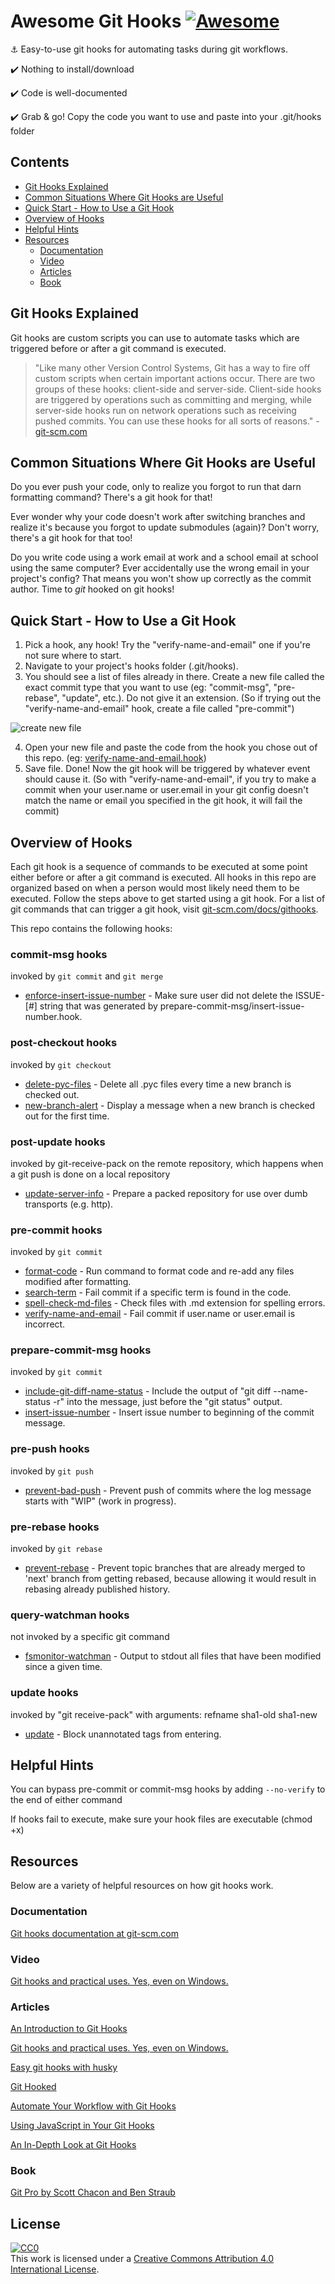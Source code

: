 # Awesome Git Hooks [![Awesome](https://awesome.re/badge-flat2.svg)](https://awesome.re)

:anchor: Easy-to-use git hooks for automating tasks during git workflows.

:heavy_check_mark: Nothing to install/download

:heavy_check_mark: Code is well-documented

:heavy_check_mark: Grab & go! Copy the code you want to use and paste into your .git/hooks folder

## Contents

- [Git Hooks Explained](#git-hooks-explained)
- [Common Situations Where Git Hooks are Useful](#common-situations-where-git-hooks-are-useful)
- [Quick Start - How to Use a Git Hook](#quick-start---how-to-use-a-git-hook)
- [Overview of Hooks](#overview-of-hooks)
- [Helpful Hints](#helpful-hints)
- [Resources](#resources)
  - [Documentation](#documentation)
  - [Video](#video)
  - [Articles](#articles)
  - [Book](#book)

## Git Hooks Explained

Git hooks are custom scripts you can use to automate tasks which are triggered before or after a git command is executed.

> "Like many other Version Control Systems, Git has a way to fire off custom scripts when certain important actions occur. There are two groups of these hooks: client-side and server-side. Client-side hooks are triggered by operations such as committing and merging, while server-side hooks run on network operations such as receiving pushed commits. You can use these hooks for all sorts of reasons." - [git-scm.com](https://git-scm.com/book/en/v2/Customizing-Git-Git-Hooks)

## Common Situations Where Git Hooks are Useful

Do you ever push your code, only to realize you forgot to run that darn formatting command? There's a git hook for that!

Ever wonder why your code doesn't work after switching branches and realize it's because you forgot to update submodules (again)? Don't worry, there's a git hook for that too!

Do you write code using a work email at work and a school email at school using the same computer? Ever accidentally use the wrong email in your project's config? That means you won't show up correctly as the commit author. Time to _git_ hooked on git hooks!

## Quick Start - How to Use a Git Hook

1. Pick a hook, any hook! Try the "verify-name-and-email" one if you're not sure where to start.
2. Navigate to your project's hooks folder (.git/hooks).
3. You should see a list of files already in there. Create a new file called the exact commit type that you want to use (eg: "commit-msg", "pre-rebase", "update", etc.). Do not give it an extension. (So if trying out the "verify-name-and-email" hook, create a file called "pre-commit")

![create new file](create-new-file.gif)

4. Open your new file and paste the code from the hook you chose out of this repo. (eg: [verify-name-and-email.hook](https://github.com/CompSciLauren/git-hooks/blob/master/pre-commit-hooks/verify-name-and-email.hook))
5. Save file. Done! Now the git hook will be triggered by whatever event should cause it. (So with "verify-name-and-email", if you try to make a commit when your user.name or user.email in your git config doesn't match the name or email you specified in the git hook, it will fail the commit)

## Overview of Hooks

Each git hook is a sequence of commands to be executed at some point either before or after a git command is executed. All hooks in this repo are organized based on when a person would most likely need them to be executed. Follow the steps above to get started using a git hook. For a list of git commands that can trigger a git hook, visit [git-scm.com/docs/githooks](https://git-scm.com/docs/githooks).

This repo contains the following hooks:

### commit-msg hooks

invoked by `git commit` and `git merge`

- [enforce-insert-issue-number](https://github.com/CompSciLauren/awesome-git-hooks/blob/master/commit-msg-hooks/enforce-insert-issue-number.hook) - Make sure user did not delete the ISSUE-\[#] string that was generated by prepare-commit-msg/insert-issue-number.hook.

### post-checkout hooks

invoked by `git checkout`

- [delete-pyc-files](https://github.com/CompSciLauren/awesome-git-hooks/blob/master/post-checkout-hooks/delete-pyc-files.hook) - Delete all .pyc files every time a new branch is checked out.
- [new-branch-alert](https://github.com/CompSciLauren/awesome-git-hooks/blob/master/post-checkout-hooks/new-branch-alert.hook) - Display a message when a new branch is checked out for the first time.

### post-update hooks

invoked by git-receive-pack on the remote repository, which happens when a git push is done on a local repository

- [update-server-info](https://github.com/CompSciLauren/awesome-git-hooks/blob/master/post-update-hooks/update-server-info.hook) - Prepare a packed repository for use over dumb transports (e.g. http).

### pre-commit hooks

invoked by `git commit`

- [format-code](https://github.com/CompSciLauren/awesome-git-hooks/blob/master/pre-commit-hooks/format-code.hook) - Run command to format code and re-add any files modified after formatting.
- [search-term](https://github.com/CompSciLauren/awesome-git-hooks/blob/master/pre-commit-hooks/search-term.hook) - Fail commit if a specific term is found in the code.
- [spell-check-md-files](https://github.com/CompSciLauren/awesome-git-hooks/blob/master/pre-commit-hooks/spell-check-md-files.hook) - Check files with .md extension for spelling errors.
- [verify-name-and-email](https://github.com/CompSciLauren/awesome-git-hooks/blob/master/pre-commit-hooks/verify-name-and-email.hook) - Fail commit if user.name or user.email is incorrect.

### prepare-commit-msg hooks

invoked by `git commit`

- [include-git-diff-name-status](https://github.com/CompSciLauren/awesome-git-hooks/blob/master/prepare-commit-msg-hooks/include-git-diff-name-status.hook) - Include the output of "git diff --name-status -r" into the message, just before the "git status" output.
- [insert-issue-number](https://github.com/CompSciLauren/awesome-git-hooks/blob/master/prepare-commit-msg-hooks/insert-issue-number.hook) - Insert issue number to beginning of the commit message.

### pre-push hooks

invoked by `git push`

- [prevent-bad-push](https://github.com/CompSciLauren/awesome-git-hooks/blob/master/pre-push-hooks/prevent-bad-push.hook) - Prevent push of commits where the log message starts with "WIP" (work in progress).

### pre-rebase hooks

invoked by `git rebase`

- [prevent-rebase](https://github.com/CompSciLauren/awesome-git-hooks/blob/master/pre-rebase-hooks/prevent-rebase.hook) - Prevent topic branches that are already merged to 'next' branch from getting rebased, because allowing it would result in rebasing already published history.

### query-watchman hooks

not invoked by a specific git command

- [fsmonitor-watchman](https://github.com/CompSciLauren/awesome-git-hooks/blob/master/query-watchman-hooks/fsmonitor-watchman.hook) - Output to stdout all files that have been modified since a given time.

### update hooks

invoked by "git receive-pack" with arguments: refname sha1-old sha1-new

- [update](https://github.com/CompSciLauren/awesome-git-hooks/blob/master/update-hooks/prevent-unannotated-tags.hook) - Block unannotated tags from entering.

## Helpful Hints

You can bypass pre-commit or commit-msg hooks by adding `--no-verify` to the end of either command

If hooks fail to execute, make sure your hook files are executable (chmod +x)

## Resources

Below are a variety of helpful resources on how git hooks work.

### Documentation

[Git hooks documentation at git-scm.com](https://git-scm.com/docs/githooks)

### Video

[Git hooks and practical uses. Yes, even on Windows.](http://www.youtube.com/watch?feature=player_embedded&v=fMYv6-SZsSo&t=240s)

### Articles

[An Introduction to Git Hooks](https://www.sitepoint.com/introduction-git-hooks/)

[Git hooks and practical uses. Yes, even on Windows.](https://www.tygertec.com/git-hooks-practical-uses-windows/)

[Easy git hooks with husky](https://www.vojtechruzicka.com/githooks-husky/)

[Git Hooked](https://www.javascriptjanuary.com/blog/git-hooked 'Git Hooked')

[Automate Your Workflow with Git Hooks](https://hackernoon.com/automate-your-workflow-with-git-hooks-fef5d9b2a58c)

[Using JavaScript in Your Git Hooks](https://medium.com/@Sergeon/using-javascript-in-your-git-hooks-f0ce09477334 'Using JavaScript in Your Git Hooks')

[An In-Depth Look at Git Hooks](https://dzone.com/articles/an-in-depth-look-at-git-hooks)

### Book

[Git Pro by Scott Chacon and Ben Straub](https://git-scm.com/book/en/v2)

## License

[![CC0](http://mirrors.creativecommons.org/presskit/buttons/88x31/svg/cc-zero.svg)](https://creativecommons.org/publicdomain/zero/1.0/)<br />This work is licensed under a <a rel="license" href="http://creativecommons.org/licenses/by/4.0/">Creative Commons Attribution 4.0 International License</a>.
